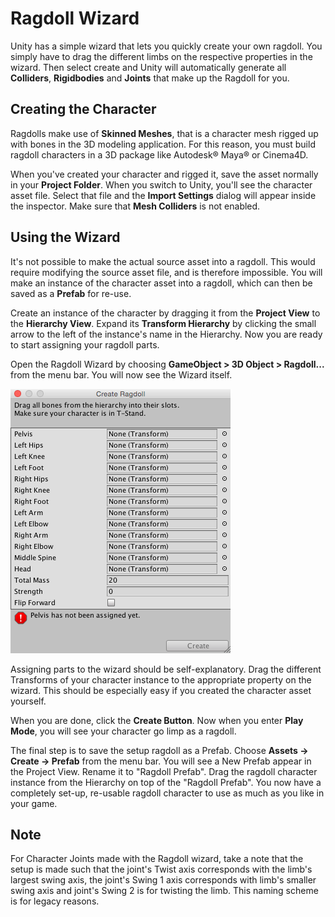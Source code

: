 Ragdoll Wizard
==============


Unity has a simple wizard that lets you quickly create your own ragdoll. You simply have to drag the different limbs on the respective properties in the wizard. Then select create and Unity will automatically generate all __Colliders__, __Rigidbodies__ and __Joints__ that make up the Ragdoll for you.


Creating the Character
----------------------


Ragdolls make use of __Skinned Meshes__, that is a character mesh rigged up with bones in the 3D modeling application. For this reason, you must build ragdoll characters in a 3D package like Autodesk® Maya® or Cinema4D.

When you've created your character and rigged it, save the asset normally in your __Project Folder__. When you switch to Unity, you'll see the character asset file. Select that file and the __Import Settings__ dialog will appear inside the inspector. Make sure that __Mesh Colliders__ is not enabled.


Using the Wizard
----------------


It's not possible to make the actual source asset into a ragdoll. This would require modifying the source asset file, and is therefore impossible. You will make an instance of the character asset into a ragdoll, which can then be saved as a __Prefab__ for re-use.

Create an instance of the character by dragging it from the __Project View__ to the __Hierarchy View__. Expand its __Transform Hierarchy__ by clicking the small arrow to the left of the instance's name in the Hierarchy. Now you are ready to start assigning your ragdoll parts.

Open the Ragdoll Wizard by choosing __GameObject &gt; 3D Object &gt; Ragdoll...__ from the menu bar. You will now see the Wizard itself.


![The Ragdoll Wizard](../uploads/Main/RagdollWizard.png) 

Assigning parts to the wizard should be self-explanatory. Drag the different Transforms of your character instance to the appropriate property on the wizard. This should be especially easy if you created the character asset yourself.

When you are done, click the __Create Button__. Now when you enter __Play Mode__, you will see your character go limp as a ragdoll.

The final step is to save the setup ragdoll as a Prefab. Choose __Assets -&gt; Create -&gt; Prefab__ from the menu bar. You will see a New Prefab appear in the Project View. Rename it to "Ragdoll Prefab". Drag the ragdoll character instance from the Hierarchy on top of the "Ragdoll Prefab". You now have a completely set-up, re-usable ragdoll character to use as much as you like in your game.

Note
----

For Character Joints made with the Ragdoll wizard, take a note that the setup is made such that the joint's Twist axis corresponds with the limb's largest swing axis, the joint's Swing 1 axis corresponds with limb's smaller swing axis and joint's Swing 2 is for twisting the limb. This naming scheme is for legacy reasons.
